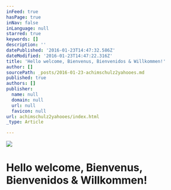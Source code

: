 ```yaml
---
inFeed: true
hasPage: true
inNav: false
inLanguage: null
starred: true
keywords: []
description: ''
datePublished: '2016-01-23T14:47:32.586Z'
dateModified: '2016-01-23T14:47:22.316Z'
title: 'Hello welcome, Bienvenus, Bienvenidos & Willkommen!'
author: []
sourcePath: _posts/2016-01-23-achimschulz2yahooes.md
published: true
authors: []
publisher:
  name: null
  domain: null
  url: null
  favicon: null
url: achimschulz2yahooes/index.html
_type: Article

---
```

![](https://the-grid-user-content.s3-us-west-2.amazonaws.com/ae2690bf-2fe6-4593-a366-c3f61ac338cb.JPG)

# Hello welcome, Bienvenus, Bienvenidos & Willkommen!